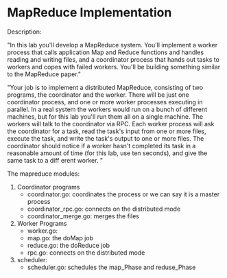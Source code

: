 # MapReduce Implementation

Description:

"In this lab you'll develop a MapReduce system. You'll implement a worker process that calls application Map and Reduce functions and handles reading and writing files, and a coordinator process that hands out tasks to workers and copes with failed workers. You'll be building something similar to the MapReduce paper."

"Your job is to implement a distributed MapReduce, consisting of two programs, the coordinator and the worker. There will be just one coordinator process, and one or more worker processes executing in parallel. In a real system the workers would run on a bunch of different machines, but for this lab you'll run them all on a single machine. The workers will talk to the coordinator via RPC. Each worker process will ask the coordinator for a task, read the task's input from one or more files, execute the task, and write the task's output to one or more files. The coordinator should notice if a worker hasn't completed its task in a reasonable amount of time (for this lab, use ten seconds), and give the same task to a diff erent worker. "

The mapreduce modules:
1. Coordinator programs
   - coordinator.go: coordinates the process or we can say it is a master process
   - coordinator_rpc.go: connects on the distributed mode
   - coordinator_merge.go: merges the files
2. Worker Programs
   - worker.go: 
   - map.go:   the doMap job 
   - reduce.go:  the doReduce job
   - rpc.go: connects on the distributed mode
3. scheduler:
   - scheduler.go: schedules the map_Phase and reduse_Phase
